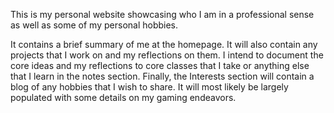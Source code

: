This is my personal website showcasing who I am in a professional sense as well as some of my personal hobbies.

It contains a brief summary of me at the homepage. It will also contain any projects that I work on and my reflections on them. I intend to document the core ideas and my reflections to core classes that I take or anything else that I learn in the notes section. Finally, the Interests section will contain a blog of any hobbies that I wish to share. It will most likely be largely populated with some details on my gaming endeavors.
